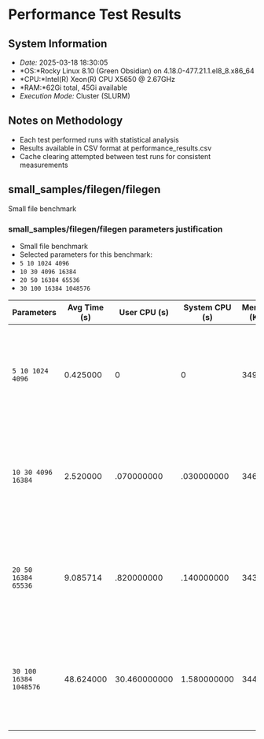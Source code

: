 # Performance Test Results

## System Information

- *Date:* 2025-03-18 18:30:05
- *OS:*Rocky Linux 8.10 (Green Obsidian) on 4.18.0-477.21.1.el8_8.x86_64
- *CPU:*Intel(R) Xeon(R) CPU           X5650  @ 2.67GHz
- *RAM:*62Gi total, 45Gi available
- *Execution Mode:* Cluster (SLURM)

## Notes on Methodology
- Each test performed  runs with statistical analysis
- Results available in CSV format at performance_results.csv 
- Cache clearing attempted between test runs for consistent measurements

## small_samples/filegen/filegen

Small file benchmark

### small_samples/filegen/filegen parameters justification
- Small file benchmark
- Selected parameters for this benchmark:
- `5 10 1024 4096`
- `10 30 4096 16384`
- `20 50 16384 65536`
- `30 100 16384 1048576`


| Parameters | Avg Time (s) | User CPU (s) | System CPU (s) | Memory (KB) | Std Dev (s) | Min Time (s) | Max Time (s) | Variance (s²) | Notes |
|------------|--------------|--------------|----------------|-------------|-------------|-------------|-------------|--------------|-------|
| `5 10 1024 4096` | 0.425000 | 0 | 0 | 3492 | 5.000e-04 | 1.000e-10 | 0.0459891 | 0.360000 | Target precision of 0.05 reached after 20 runs , Cluster execution, Cache cleared |
| `10 30 4096 16384` | 2.520000 | .070000000 | .030000000 | 3464 | 0.0620000 | 0.0320000 | 0.0903327 | 2.440000 | Target precision of 0.05 reached after 5 runs , Cluster execution, Cache cleared |
| `20 50 16384 65536` | 9.085714 | .820000000 | .140000000 | 3432 | 0.820000 | 0.130000 | 0.535773 | 8.050000 | Target precision of 0.05 reached after 7 runs , Cluster execution, Cache cleared |
| `30 100 16384 1048576` | 48.624000 | 30.460000000 | 1.580000000 | 3448 | 30.542000 | 1.600000 | 1.111370 | 47.350000 | Target precision of 0.05 reached after 5 runs , Cluster execution, Cache cleared |
